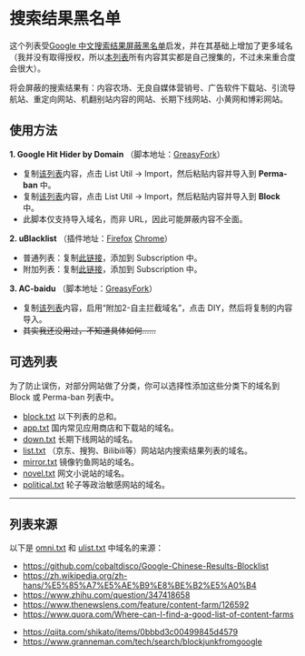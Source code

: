 # 搜索结果黑名单
这个列表受[Google 中文搜索结果屏蔽黑名单](https://github.com/cobaltdisco/Google-Chinese-Results-Blocklist)启发，并在其基础上增加了更多域名（我并没有取得授权，所以[本列表](https://raw.githubusercontent.com/Lehmaning/Search-Results-Blocklist/master/perma-ban.txt)所有内容其实都是自己搜集的，不过未来重合度会很大）。

将会屏蔽的搜索结果有：内容农场、无良自媒体营销号、广告软件下载站、引流导航站、重定向网站、机翻别站内容的网站、长期下线网站、小黄网和博彩网站。

## 使用方法

**1. Google Hit Hider by Domain**
（脚本地址：[GreasyFork](https://greasyfork.org/zh-CN/scripts/1682-google-hit-hider-by-domain-search-filter-block-sites)）
 - 复制[该列表](https://raw.githubusercontent.com/Lehmaning/Search-Results-Blocklist/master/perma-ban.txt)内容，点击 List Util → Import，然后粘贴内容并导入到 **Perma-ban** 中。
 - 复制[该列表](https://raw.githubusercontent.com/Lehmaning/Search-Results-Blocklist/master/block.txt)内容，点击 List Util → Import，然后粘贴内容并导入到 **Block** 中。
 - 此脚本仅支持导入域名，而非 URL，因此可能屏蔽内容不全面。

**2. uBlacklist**
（插件地址：[Firefox](https://addons.mozilla.org/zh-CN/firefox/addon/ublacklist/) [Chrome](https://chrome.google.com/webstore/detail/ublacklist/pncfbmialoiaghdehhbnbhkkgmjanfhe)）
 - 普通列表：复制[此链接](https://raw.githubusercontent.com/Lehmaning/Search-Results-Blocklist/master/ublack.txt)，添加到 Subscription 中。
 - 附加列表：复制[此链接](https://raw.githubusercontent.com/Lehmaning/Search-Results-Blocklist/master/ulist.txt)，添加到 Subscription 中。

**3. AC-baidu**
（脚本地址：[GreasyFork](https://greasyfork.org/zh-CN/scripts/14178-ac-baidu-%E9%87%8D%E5%AE%9A%E5%90%91%E4%BC%98%E5%8C%96%E7%99%BE%E5%BA%A6%E6%90%9C%E7%8B%97%E8%B0%B7%E6%AD%8C%E5%BF%85%E5%BA%94%E6%90%9C%E7%B4%A2-favicon-%E5%8F%8C%E5%88%97)）
 - 复制[该列表](https://raw.githubusercontent.com/Lehmaning/Search-Results-Blocklist/master/perma-ban.txt)内容，启用“附加2-自主拦截域名”，点击 DIY，然后将复制的内容导入。
 - ~~其实我还没用过，不知道具体如何……~~


<!-- 在手机上使用本列表-->

## 可选列表
为了防止误伤，对部分网站做了分类，你可以选择性添加这些分类下的域名到 Block 或 Perma-ban 列表中。
- [block.txt](https://raw.githubusercontent.com/Lehmaning/Search-Results-Blocklist/master/block.txt) 以下列表的总和。
- [app.txt](https://raw.githubusercontent.com/Lehmaning/Search-Results-Blocklist/master/groups/app.txt) 国内常见应用商店和下载站的域名。
- [down.txt](https://raw.githubusercontent.com/Lehmaning/Search-Results-Blocklist/master/groups/down.txt) 长期下线网站的域名。
- [list.txt](https://raw.githubusercontent.com/Lehmaning/Search-Results-Blocklist/master/groups/list.txt) （京东、搜狗、Bilibili等）网站站内搜索结果列表的域名。
- [mirror.txt](https://raw.githubusercontent.com/Lehmaning/Search-Results-Blocklist/master/groups/mirror.txt) 镜像钓鱼网站的域名。
- [novel.txt](https://raw.githubusercontent.com/Lehmaning/Search-Results-Blocklist/master/groups/novel.txt) 网文小说站的域名。
- [political.txt](https://raw.githubusercontent.com/Lehmaning/Search-Results-Blocklist/master/groups/political.txt) 轮子等政治敏感网站的域名。

----

## 列表来源
以下是 [omni.txt](https://raw.githubusercontent.com/Lehmaning/Search-Results-Blocklist/master/omni.txt) 和 [ulist.txt](https://raw.githubusercontent.com/Lehmaning/Search-Results-Blocklist/master/ulist.txt) 中域名的来源：
- https://github.com/cobaltdisco/Google-Chinese-Results-Blocklist
- https://zh.wikipedia.org/zh-hans/%E5%85%A7%E5%AE%B9%E8%BE%B2%E5%A0%B4
- https://www.zhihu.com/question/347418658
- https://www.thenewslens.com/feature/content-farm/126592
- https://www.quora.com/Where-can-I-find-a-good-list-of-content-farms
<!--https://github.com/danny0838/content-farm-terminator/tree/gh-pages--> 
- https://qiita.com/shikato/items/0bbbd3c00499845d4579
- https://www.granneman.com/tech/search/blockjunkfromgoogle
